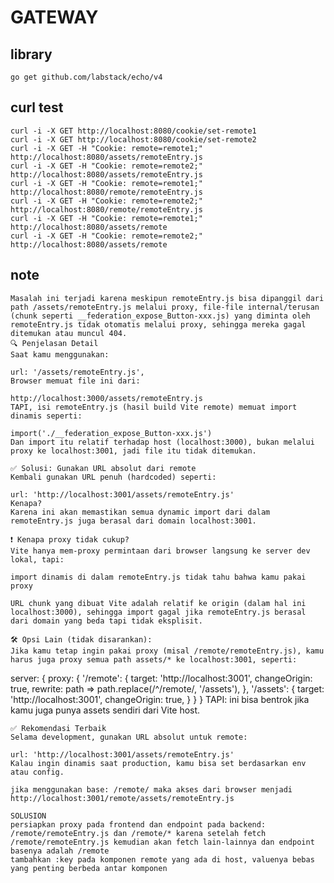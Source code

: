 # GATEWAY

## library
    go get github.com/labstack/echo/v4

## curl test
    curl -i -X GET http://localhost:8080/cookie/set-remote1
    curl -i -X GET http://localhost:8080/cookie/set-remote2
    curl -i -X GET -H "Cookie: remote=remote1;" http://localhost:8080/assets/remoteEntry.js
    curl -i -X GET -H "Cookie: remote=remote2;" http://localhost:8080/assets/remoteEntry.js
    curl -i -X GET -H "Cookie: remote=remote1;" http://localhost:8080/remote/remoteEntry.js
    curl -i -X GET -H "Cookie: remote=remote2;" http://localhost:8080/remote/remoteEntry.js
    curl -i -X GET -H "Cookie: remote=remote1;" http://localhost:8080/assets/remote
    curl -i -X GET -H "Cookie: remote=remote2;" http://localhost:8080/assets/remote

## note
    Masalah ini terjadi karena meskipun remoteEntry.js bisa dipanggil dari path /assets/remoteEntry.js melalui proxy, file-file internal/terusan (chunk seperti __federation_expose_Button-xxx.js) yang diminta oleh remoteEntry.js tidak otomatis melalui proxy, sehingga mereka gagal ditemukan atau muncul 404.
    🔍 Penjelasan Detail
    Saat kamu menggunakan:

    url: '/assets/remoteEntry.js',
    Browser memuat file ini dari:

    http://localhost:3000/assets/remoteEntry.js
    TAPI, isi remoteEntry.js (hasil build Vite remote) memuat import dinamis seperti:

    import('./__federation_expose_Button-xxx.js')
    Dan import itu relatif terhadap host (localhost:3000), bukan melalui proxy ke localhost:3001, jadi file itu tidak ditemukan.

    ✅ Solusi: Gunakan URL absolut dari remote
    Kembali gunakan URL penuh (hardcoded) seperti:

    url: 'http://localhost:3001/assets/remoteEntry.js'
    Kenapa?
    Karena ini akan memastikan semua dynamic import dari dalam remoteEntry.js juga berasal dari domain localhost:3001.

    ❗ Kenapa proxy tidak cukup?
    Vite hanya mem-proxy permintaan dari browser langsung ke server dev lokal, tapi:

    import dinamis di dalam remoteEntry.js tidak tahu bahwa kamu pakai proxy

    URL chunk yang dibuat Vite adalah relatif ke origin (dalam hal ini localhost:3000), sehingga import gagal jika remoteEntry.js berasal dari domain yang beda tapi tidak eksplisit.

    🛠 Opsi Lain (tidak disarankan):
    Jika kamu tetap ingin pakai proxy (misal /remote/remoteEntry.js), kamu harus juga proxy semua path assets/* ke localhost:3001, seperti:

server: {
  proxy: {
    '/remote': {
      target: 'http://localhost:3001',
      changeOrigin: true,
      rewrite: path => path.replace(/^\/remote/, '/assets'),
    },
    '/assets': {
      target: 'http://localhost:3001',
      changeOrigin: true,
    }
  }
}
    TAPI: ini bisa bentrok jika kamu juga punya assets sendiri dari Vite host.

    ✅ Rekomendasi Terbaik
    Selama development, gunakan URL absolut untuk remote:

    url: 'http://localhost:3001/assets/remoteEntry.js'
    Kalau ingin dinamis saat production, kamu bisa set berdasarkan env atau config.

    jika menggunakan base: /remote/ maka akses dari browser menjadi http://localhost:3001/remote/assets/remoteEntry.js

    SOLUSION
    persiapkan proxy pada frontend dan endpoint pada backend: /remote/remoteEntry.js dan /remote/* karena setelah fetch /remote/remoteEntry.js kemudian akan fetch lain-lainnya dan endpoint basenya adalah /remote
    tambahkan :key pada komponen remote yang ada di host, valuenya bebas yang penting berbeda antar komponen